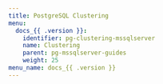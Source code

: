 ```yaml
---
title: PostgreSQL Clustering
menu:
  docs_{{ .version }}:
    identifier: pg-clustering-mssqlserver
    name: Clustering
    parent: pg-mssqlserver-guides
    weight: 25
menu_name: docs_{{ .version }}
---
```

